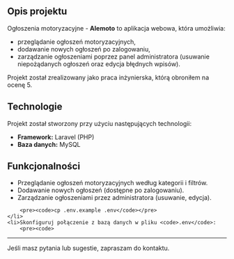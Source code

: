 <h2>Opis projektu</h2>
<p>
    Ogłoszenia motoryzacyjne - <strong>Alemoto</strong> to aplikacja webowa, która umożliwia:
</p>
<ul>
    <li>przeglądanie ogłoszeń motoryzacyjnych,</li>
    <li>dodawanie nowych ogłoszeń po zalogowaniu,</li>
    <li>zarządzanie ogłoszeniami poprzez panel administratora (usuwanie niepożądanych ogłoszeń oraz edycja błędnych wpisów).</li>
</ul>
<p>Projekt został zrealizowany jako praca inżynierska, którą obroniłem na ocenę 5.</p>

<h2>Technologie</h2>
<p>Projekt został stworzony przy użyciu następujących technologii:</p>
<ul>
    <li><strong>Framework:</strong> Laravel (PHP)</li>
    <li><strong>Baza danych:</strong> MySQL</li>
</ul>

<h2>Funkcjonalności</h2>
<ul>
    <li>Przeglądanie ogłoszeń motoryzacyjnych według kategorii i filtrów.</li>
    <li>Dodawanie nowych ogłoszeń (dostępne po zalogowaniu).</li>
    <li>Zarządzanie ogłoszeniami przez administratora (usuwanie, edycja).</li>
</ul>


        <pre><code>cp .env.example .env</code></pre>
    </li>
    <li>Skonfiguruj połączenie z bazą danych w pliku <code>.env</code>:
        <pre><code>

---

Jeśli masz pytania lub sugestie, zapraszam do kontaktu.


